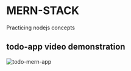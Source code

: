 # MERN-STACK
Practicing nodejs concepts
## todo-app video demonstration
![todo-mern-app](https://github.com/Hans-Raj12/MERN-STACK/assets/75563900/95a850ea-b1a7-4468-b274-1ab259602931)
